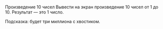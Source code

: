 Произведение 10 чисел
Вывести на экран произведение 10 чисел от 1 до 10.
Результат — это 1 число.

Подсказка:
будет три миллиона с хвостиком.